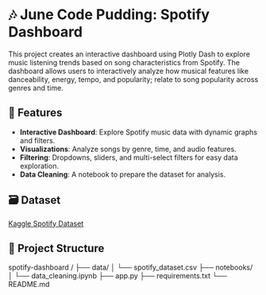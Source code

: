 # 🎶 June Code Pudding: Spotify Dashboard

This project creates an interactive dashboard using Plotly Dash to explore music listening trends based on song characteristics from Spotify. The dashboard allows users to interactively analyze how musical features like danceability, energy, tempo, and popularity; relate to song popularity across genres and time.

## 🚀 Features

- **Interactive Dashboard**: Explore Spotify music data with dynamic graphs and filters.
- **Visualizations**: Analyze songs by genre, time, and audio features.
- **Filtering**: Dropdowns, sliders, and multi-select filters for easy data exploration.
- **Data Cleaning**: A notebook to prepare the dataset for analysis.

## 🗃️ Dataset
[Kaggle Spotify Dataset](https://www.kaggle.com/datasets/iamsumat/spotify-top-2000s-mega-dataset)

## 📁 Project Structure
spotify-dashboard /
├── data/
│   └── spotify_dataset.csv
├── notebooks/
│   └── data_cleaning.ipynb
├── app.py
├── requirements.txt
└── README.md
